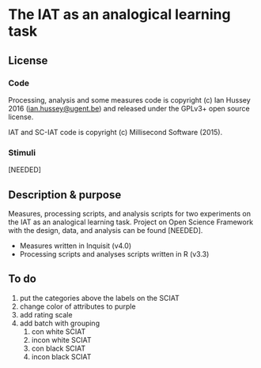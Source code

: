 # The IAT as an analogical learning task

## License

### Code

Processing, analysis and some measures code is copyright (c) Ian Hussey 2016 (ian.hussey@ugent.be) and released under the GPLv3+ open source license. 

IAT and SC-IAT code is copyright (c) Millisecond Software (2015).

### Stimuli

[NEEDED]

## Description & purpose

Measures, processing scripts, and analysis scripts for two experiments on the IAT as an analogical learning task. Project on Open Science Framework with the design, data, and analysis can be found [NEEDED].

- Measures written in Inquisit (v4.0)
- Processing scripts and analyses scripts written in R (v3.3)

## To do

1. put the categories above the labels on the SCIAT
2. change color of attributes to purple
3. add rating scale
4. add batch with grouping 
   1. con white SCIAT
   2. incon white SCIAT
   3. con black SCIAT
   4. incon black SCIAT